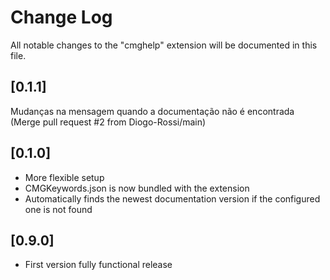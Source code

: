 # Change Log

All notable changes to the "cmghelp" extension will be documented in this file.

## [0.1.1]

Mudanças na mensagem quando a documentação não é encontrada (Merge pull request #2 from Diogo-Rossi/main)

## [0.1.0]

- More flexible setup
- CMGKeywords.json is now bundled with the extension
- Automatically finds the newest documentation version if the configured one is not found

## [0.9.0]

- First version fully functional release
